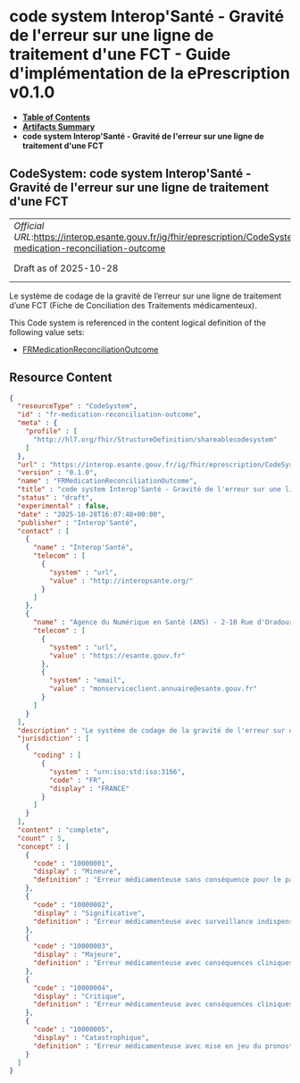 # code system Interop'Santé - Gravité de l'erreur sur une ligne de traitement d'une FCT - Guide d'implémentation de la ePrescription v0.1.0

* [**Table of Contents**](toc.md)
* [**Artifacts Summary**](artifacts.md)
* **code system Interop'Santé - Gravité de l'erreur sur une ligne de traitement d'une FCT**

## CodeSystem: code system Interop'Santé - Gravité de l'erreur sur une ligne de traitement d'une FCT 

| | |
| :--- | :--- |
| *Official URL*:https://interop.esante.gouv.fr/ig/fhir/eprescription/CodeSystem/fr-medication-reconciliation-outcome | *Version*:0.1.0 |
| Draft as of 2025-10-28 | *Computable Name*:FRMedicationReconciliationOutcome |

 
Le système de codage de la gravité de l’erreur sur une ligne de traitement d’une FCT (Fiche de Conciliation des Traitements médicamenteux). 

 This Code system is referenced in the content logical definition of the following value sets: 

* [FRMedicationReconciliationOutcome](ValueSet-fr-medication-reconciliation-outcome.md)



## Resource Content

```json
{
  "resourceType" : "CodeSystem",
  "id" : "fr-medication-reconciliation-outcome",
  "meta" : {
    "profile" : [
      "http://hl7.org/fhir/StructureDefinition/shareablecodesystem"
    ]
  },
  "url" : "https://interop.esante.gouv.fr/ig/fhir/eprescription/CodeSystem/fr-medication-reconciliation-outcome",
  "version" : "0.1.0",
  "name" : "FRMedicationReconciliationOutcome",
  "title" : "code system Interop'Santé - Gravité de l'erreur sur une ligne de traitement d'une FCT",
  "status" : "draft",
  "experimental" : false,
  "date" : "2025-10-28T16:07:48+00:00",
  "publisher" : "Interop'Santé",
  "contact" : [
    {
      "name" : "Interop'Santé",
      "telecom" : [
        {
          "system" : "url",
          "value" : "http://interopsante.org/"
        }
      ]
    },
    {
      "name" : "Agence du Numérique en Santé (ANS) - 2-10 Rue d'Oradour-sur-Glane, 75015 Paris",
      "telecom" : [
        {
          "system" : "url",
          "value" : "https://esante.gouv.fr"
        },
        {
          "system" : "email",
          "value" : "monserviceclient.annuaire@esante.gouv.fr"
        }
      ]
    }
  ],
  "description" : "Le système de codage de la gravité de l'erreur sur une ligne de traitement d'une FCT (Fiche de Conciliation des Traitements médicamenteux).",
  "jurisdiction" : [
    {
      "coding" : [
        {
          "system" : "urn:iso:std:iso:3166",
          "code" : "FR",
          "display" : "FRANCE"
        }
      ]
    }
  ],
  "content" : "complete",
  "count" : 5,
  "concept" : [
    {
      "code" : "10000001",
      "display" : "Mineure",
      "definition" : "Erreur médicamenteuse sans conséquence pour le patient."
    },
    {
      "code" : "10000002",
      "display" : "Significative",
      "definition" : "Erreur médicamenteuse avec surveillance indispensable pour le patient mais sans conséquence clinique pour lui."
    },
    {
      "code" : "10000003",
      "display" : "Majeure",
      "definition" : "Erreur médicamenteuse avec conséquences cliniques temporaires pour le patient : à l’origine d’une atteinte physique ou psychologique réversible qui nécessite un traitement ou une intervention ou un transfert vers un (autre) établissement, induction ou allongement du séjour hospitalier."
    },
    {
      "code" : "10000004",
      "display" : "Critique",
      "definition" : "Erreur médicamenteuse avec conséquences cliniques permanentes pour le patient : à l’origine d’une atteinte physique ou psychologique permanente irréversible."
    },
    {
      "code" : "10000005",
      "display" : "Catastrophique",
      "definition" : "Erreur médicamenteuse avec mise en jeu du pronostic vital ou décès du patient."
    }
  ]
}

```
